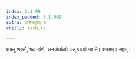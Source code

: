 ```yaml
---
index: 3.1.99
index_padded: 3.1.099
sutra: शकिसहोश् च
vritti: kashika

---
```

शक्ल्̥ शक्तौ, षह मर्षणे, अनयोर्धात्वोः यत् प्रययो भवति। शक्यम्। सह्रम्।